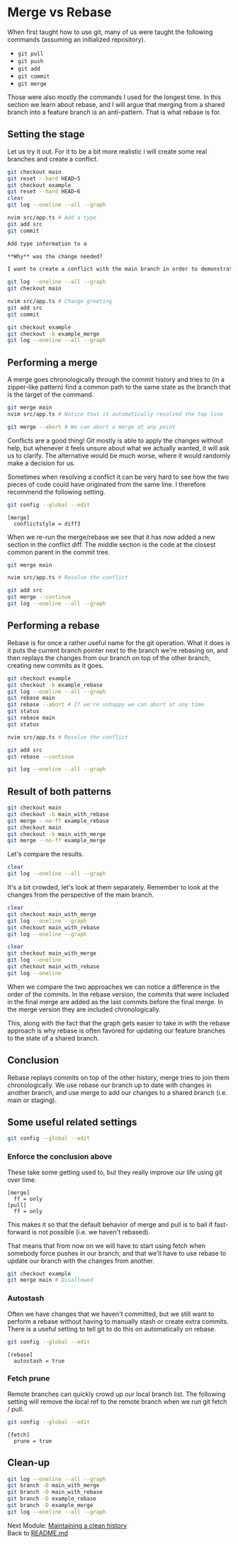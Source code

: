 # Merge vs Rebase

When first taught how to use git, many of us were taught the following commands
(assuming an initialized repository).

- `git pull`
- `git push`
- `git add`
- `git commit`
- `git merge`

Those were also mostly the commands I used for the longest time. In this section
we learn about rebase, and I will argue that merging from a shared branch into
a feature branch is an anti-pattern. That is what rebase is for.

## Setting the stage

Let us try it out. For it to be a bit more realistic i will create some real
branches and create a conflict.

```sh
git checkout main
git reset --hard HEAD~5
git checkout example
git reset --hard HEAD~6
clear
git log --oneline --all --graph

nvim src/app.ts # Add a type
git add src
git commit
```

```markdown
Add type information to a

**Why** was the change needed?

I want to create a conflict with the main branch in order to demonstrate rebasing.
```

```sh
git log --oneline --all --graph
git checkout main

nvim src/app.ts # Change greeting
git add src
git commit

git checkout example
git checkout -b example_merge
git log --oneline --all --graph
```

## Performing a merge

A merge goes chronologically through the commit history and tries to (in
a zipper-like pattern) find a common path to the same state as the branch that
is the target of the command.

```sh
git merge main
nvim src/app.ts # Notice that it automatically resolved the top line

git merge --abort # We can abort a merge at any point
```

Conflicts are a good thing! Git mostly is able to apply the changes
without help, but whenever it feels unsure about what we actually wanted, it
will ask us to clarify. The alternative would be much worse, where it would
randomly make a decision for us.

Sometimes when resolving a conflict it can be very hard to see how the two
pieces of code could have originated from the same line. I therefore recommend
the following setting.

```sh
git config --global --edit
```

```gitconfig
[merge]
  conflictstyle = diff3
```

When we re-run the merge/rebase we see that it has now added a new section in
the conflict diff. The middle section is the code at the closest common parent
in the commit tree.

```sh
git merge main

nvim src/app.ts # Resolve the conflict

git add src
git merge --continue
git log --oneline --all --graph
```

## Performing a rebase

Rebase is for once a rather useful name for the git operation. What it does is
it puts the current branch pointer next to the branch we're rebasing on, and
then replays the changes from our branch on top of the other branch, creating
new commits as it goes.

```sh
git checkout example
git checkout -b example_rebase
git log --oneline --all --graph
git rebase main
git rebase --abort # If we're unhappy we can abort at any time
git status
git rebase main
git status

nvim src/app.ts # Resolve the conflict
```

```sh
git add src
git rebase --continue

git log --oneline --all --graph
```

## Result of both patterns

```sh
git checkout main
git checkout -b main_with_rebase
git merge --no-ff example_rebase
git checkout main
git checkout -b main_with_merge
git merge --no-ff example_merge
```

Let's compare the results.

```sh
clear
git log --oneline --all --graph
```

It's a bit crowded, let's look at them separately. Remember to look at the
changes from the perspective of the main branch.

```sh
clear
git checkout main_with_merge
git log --oneline --graph
git checkout main_with_rebase
git log --oneline --graph

clear
git checkout main_with_merge
git log --oneline
git checkout main_with_rebase
git log --oneline
```

When we compare the two approaches we can notice a difference in the order of
the commits. In the rebase version, the commits that were included in the final
merge are added as the last commits before the final merge. In the merge version
they are included chronologically.

This, along with the fact that the graph gets easier to take in with the rebase
approach is why rebase is often favored for updating our feature branches to
the state of a shared branch.

## Conclusion

Rebase replays commits on top of the other history, merge tries to join them
chronologically. We use rebase our branch up to date with changes in another
branch, and use merge to add our changes to a shared branch (i.e. main or
staging).

## Some useful related settings

```sh
git config --global --edit
```

### Enforce the conclusion above

These take some getting used to, but they really improve our life using git
over time.

```gitconfig
[merge]
  ff = only
[pull]
  ff = only
```

This makes it so that the default behavior of merge and pull is to bail if
fast-forward is not possible (i.e. we haven't rebased).

That means that from now on we will have to start using fetch when somebody
force pushes in our branch, and that we'll have to use rebase to update our
branch with the changes from another.

```sh
git checkout example
git merge main # Disallowed
```

### Autostash

Often we have changes that we haven't committed, but we still want to perform
a rebase without having to manually stash or create extra commits. There is
a useful setting to tell git to do this on automatically on rebase.

```sh
git config --global --edit
```

```gitconfig
[rebase]
  autostash = true
```

### Fetch prune

Remote branches can quickly crowd up our local branch list. The following
setting will remove the local ref to the remote branch when we run git fetch
/ pull.

```sh
git config --global --edit
```

```gitconfig
[fetch]
  prune = true
```

## Clean-up

```sh
git log --oneline --all --graph
git branch -D main_with_merge
git branch -D main_with_rebase
git branch -D example_rebase
git branch -D example_merge
git log --oneline --all --graph
```

Next Module: [Maintaining a clean history](06_interactive_rebase.md)  
Back to [README.md](README.md)

